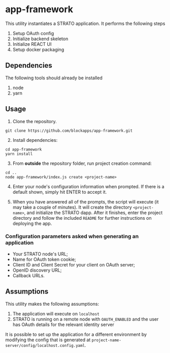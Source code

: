 # app-framework

This utility instantiates a STRATO application. It performs the following steps

1. Setup OAuth config
2. Initialize backend skeleton
3. Initialize REACT UI
4. Setup docker packaging

## Dependencies

The following tools should already be installed

1. node
2. yarn

## Usage
1. Clone the repository.
``` 
git clone https://github.com/blockapps/app-framework.git
```

2. Install dependencies:
``` 
cd app-framework
yarn install
```

3. From **outside** the repository folder, run project creation command:

```
cd ..
node app-framework/index.js create <project-name>
```

4. Enter your node's configuration information when prompted. If there is a default shown, simply hit ENTER to accept it.

5. When you have answered all of the prompts, the script will execute (it may take a couple of minutes). It will create the directory `<project-name>`, and initialize the STRATO dapp. After it finishes, enter the project directory and follow the included `README` for further instructions on deploying the app.

### Configuration parameters asked when generating an application
- Your STRATO node's URL;
- Name for OAuth token cookie;
- Client ID and Client Secret for your client on OAuth server;
- OpenID discovery URL;
- Callback URLs.


## Assumptions

This utility makes the following assumptions:

1. The application will execute on `localhost`
2. STRATO is running on a remote node with `OAUTH_ENABLED` and the user has OAuth details for the relevant identity server

It is possible to set up the application for a different environment by modifying the config that is generated at `project-name-server/config/localhost.config.yaml`.
